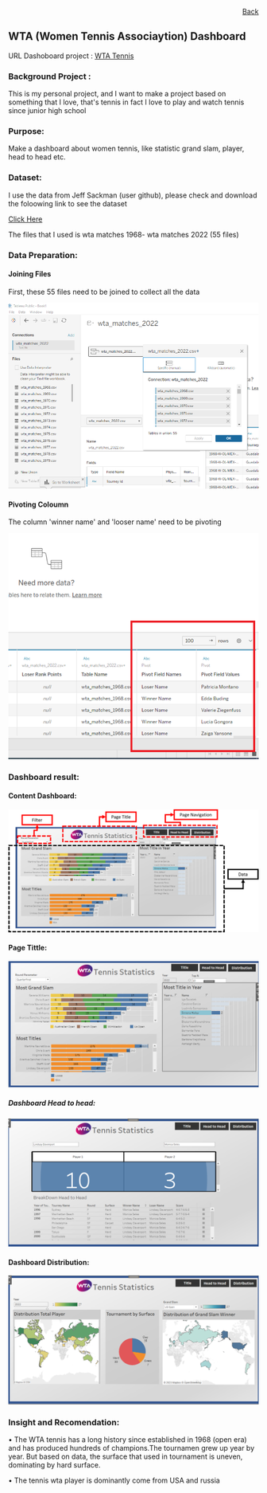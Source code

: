 <p align="right"> <a href="https://achmadirfana.github.io/portofolio/portfolio-tennis.html">Back</a></p>


<h2> WTA (Women Tennis Associaytion) Dashboard </h2>
<p> URL Dashoboard project : <a href="https://public.tableau.com/app/profile/achmad.irfan.afandi/viz/Statistics_16819371370300/Dashboard1?publish=yes">WTA Tennis </a></p>
<h3> Background Project :</h3>
<p>This is my personal project, and I want to make a project based on something that I love, that's tennis in fact I love to play and watch tennis since  junior high school  </p>
<h3>Purpose:</h3>
<p>Make a dashboard about women tennis, like statistic grand slam, player, head to head etc.</p>
<h3>Dataset:</h3>
<p>I use the data from Jeff Sackman (user github), please check and download the foloowing link to see the dataset</p>
<p> <a href="https://github.com/JeffSackmann/tennis_wta">Click Here </a></p>
<p> The files that I used is wta matches 1968- wta matches 2022 (55 files)
<h3> Data Preparation:</h3>
<h4>Joining Files</h4>
<p>First, these 55 files need to be joined to collect all the data </p>
<p align="center"> 
<img src="tennis 4.png" class="img-fluid" alt="">  
</p> 
<h4>Pivoting Coloumn </h4>
<p>The column 'winner name' and 'looser name' need to be pivoting </p>
<p align="center"> 
<img src="tennis 5.png" class="img-fluid" alt="">  
</p> 
<h3>Dashboard result:</h3>
<h4>Content Dashboard:</h4>
<p align="center"> 
<img src="tennis 6.png" class="img-fluid" alt="">  
</p>  
<h4>Page Tittle:</h4>
<p align="center"> 
<img src="tennis 1.png" class="img-fluid" alt="">  
</p>  
<h5>Dashboard Head to head:</h5>
<p align="center"> 
<img src="tennis 2.png" class="img-fluid" alt="">  
</p>
<h4>Dashboard Distribution:</h4>
<p align="center"> 
<img src="tennis 3.png" class="img-fluid" alt="">  
</p>
<h3>Insight and Recomendation:</h3>
<p>• The WTA tennis has a long history since established in 1968 (open era) and has produced hundreds of champions.The tournamen grew up year by year. But based on data, the surface that used in tournament is uneven, dominating by hard surface.   </p>
<p>• The tennis wta player is dominantly come from USA and russia  </p>
